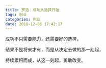 ```yaml
---
title: 罗浩：成功从选择开始
tags: 创业
categories: 创业
date: 2018-12-06 17:42:17
---
```


成功不只需要能力，还需要好的选择。

结果不是将来才有，而是从决定去做的那一刻起，

持续累积而成，从这一刻起，勇敢改变。